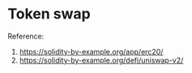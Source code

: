 # Token swap

Reference:
  1. https://solidity-by-example.org/app/erc20/
  2. https://solidity-by-example.org/defi/uniswap-v2/
